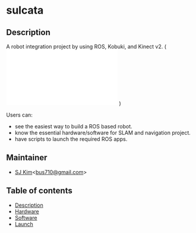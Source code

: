 # sulcata

## Description
A robot integration project by using ROS, Kobuki, and Kinect v2. (![for Korean developers](README_kr.me) )

Users can:
- see the easiest way to build a ROS based robot.
- know the essential hardware/software for SLAM and navigation project.
- have scripts to launch the required ROS apps.

## Maintainer
- [SJ Kim](http://bus710.net)<<bus710@gmail.com>>

## Table of contents
- [Description](#description)
- [Hardware](#hardware)
- [Software](#software)
- [Launch](#launch)



